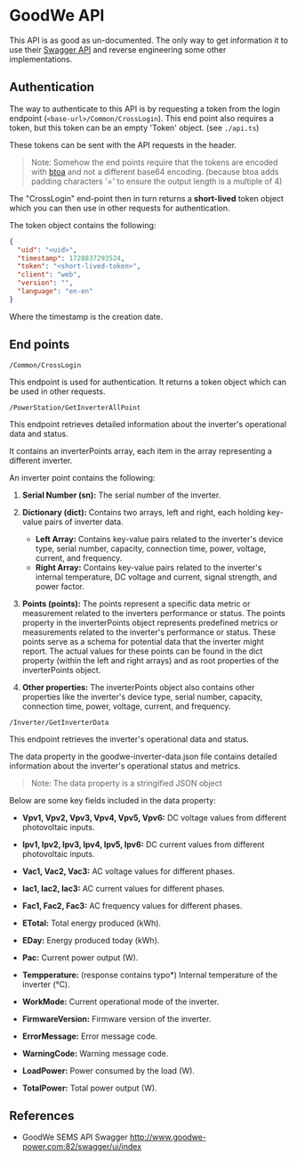 # GoodWe API

This API is as good as un-documented. The only way to get information it to use their [Swagger API](http://www.goodwe-power.com:82/swagger/ui/index) 
and reverse engineering some other implementations.

## Authentication

The way to authenticate to this API is by requesting a token from the login endpoint (`<base-url>/Common/CrossLogin`).
This end point also requires a token, but this token can be an empty 'Token' object. (see `./api.ts`)

These tokens can be sent with the API requests in the header.

> Note: Somehow the end points require that the tokens are encoded with [btoa](https://developer.mozilla.org/en-US/docs/Web/API/Window/btoa) and not a different base64 encoding. (because btoa adds padding characters '=' to ensure the output length is a multiple of 4)

The "CrossLogin" end-point then in turn returns a **short-lived** token object which you can then use in other requests
for authentication.

The token object contains the following:

```json
{
  "uid": "<uid>",
  "timestamp": 1728837293524,
  "token": "<short-lived-token>",
  "client": "web",
  "version": "",
  "language": "en-en"
}
```

Where the timestamp is the creation date.

## End points

`/Common/CrossLogin`

This endpoint is used for authentication. It returns a token object which can be used in other requests.

`/PowerStation/GetInverterAllPoint`

This endpoint retrieves detailed information about the inverter's operational data and status.

It contains an inverterPoints array, each item in the array representing a different inverter.

An inverter point contains the following:

1. **Serial Number (sn):** The serial number of the inverter.
2. **Dictionary (dict):** Contains two arrays, left and right, each holding key-value pairs of inverter data.
   - **Left Array:** Contains key-value pairs related to the inverter's device type, serial number, capacity, connection time, power, voltage, current, and frequency.
   - **Right Array:** Contains key-value pairs related to the inverter's internal temperature, DC voltage and current, signal strength, and power factor.
3. **Points (points):** The points represent a specific data metric or measurement related to the inverters performance or status.
   The points property in the inverterPoints object represents predefined metrics or measurements related to the inverter's performance or status. These points serve as a schema for potential data that the inverter might report. The actual values for these points can be found in the dict property (within the left and right arrays) and as root properties of the inverterPoints object.

4. **Other properties:** The inverterPoints object also contains other properties like the inverter's device type, serial number, capacity, connection time, power, voltage, current, and frequency.

`/Inverter/GetInverterData`

This endpoint retrieves the inverter's operational data and status.

The data property in the goodwe-inverter-data.json file contains detailed information about the inverter's operational status and metrics. 

> Note: The data property is a stringified JSON object

Below are some key fields included in the data property:

- **Vpv1, Vpv2, Vpv3, Vpv4, Vpv5, Vpv6:** DC voltage values from different photovoltaic inputs.
- **Ipv1, Ipv2, Ipv3, Ipv4, Ipv5, Ipv6:** DC current values from different photovoltaic inputs.
- **Vac1, Vac2, Vac3:** AC voltage values for different phases.
- **Iac1, Iac2, Iac3:** AC current values for different phases.
- **Fac1, Fac2, Fac3:** AC frequency values for different phases.

- **ETotal:** Total energy produced (kWh).
- **EDay:** Energy produced today (kWh).
- **Pac:** Current power output (W).

- **Tempperature:** (response contains typo*) Internal temperature of the inverter (°C).
- **WorkMode:** Current operational mode of the inverter.
- **FirmwareVersion:** Firmware version of the inverter.
- **ErrorMessage:** Error message code.
- **WarningCode:** Warning message code.
- **LoadPower:** Power consumed by the load (W).
- **TotalPower:** Total power output (W).

## References

- GoodWe SEMS API Swagger http://www.goodwe-power.com:82/swagger/ui/index
